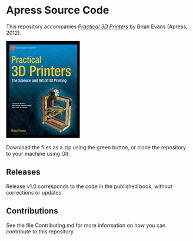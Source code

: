 # Apress Source Code

This repository accompanies [*Practical 3D Printers*](http://www.apress.com/9781430243922) by Brian Evans (Apress, 2012).

![Cover image](9781430243922.jpg)

Download the files as a zip using the green button, or clone the repository to your machine using Git.

## Releases

Release v1.0 corresponds to the code in the published book, without corrections or updates.

## Contributions

See the file Contributing.md for more information on how you can contribute to this repository.

